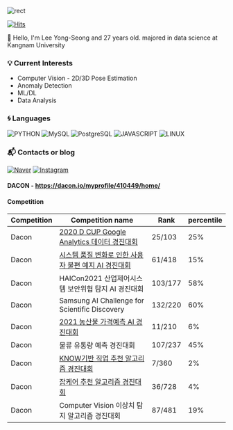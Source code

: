 ![rect](https://capsule-render.vercel.app/api?type=rect&color=gradient&text=%20%20want%20%20&fontAlign=30&fontSize=30&textBg=true&desc=DataScientist&descAlign=60&descAlignY=50)


[![Hits](https://hits.seeyoufarm.com/api/count/incr/badge.svg?url=https%3A%2F%2Fgithub.com%2FYongSeongLee25&count_bg=%2379C83D&title_bg=%23555555&icon=&icon_color=%23E7E7E7&title=hits&edge_flat=false)](https://hits.seeyoufarm.com)

:wave: Hello, I'm Lee Yong-Seong and 27 years old.
majored in data science at Kangnam University

### :bulb: Current Interests
- Computer Vision - 2D/3D Pose Estimation
- Anomaly Detection
- ML/DL
- Data Analysis


### :cyclone: Languages
![PYTHON](https://img.shields.io/badge/PYTHON-%E2%98%85%E2%98%85%E2%98%85%E2%98%86%E2%98%86-0696D7?style=plastic&logo=Python&logoColor=white)
![MySQL](https://img.shields.io/badge/MySQL-%E2%98%85%E2%98%85%E2%98%85%E2%98%86%E2%98%86-4479A1?style=plastic&logo=MySQL&logoColor=white)
![PostgreSQL](https://img.shields.io/badge/PostgreSQL-%E2%98%85%E2%98%85%E2%98%85%E2%98%86%E2%98%86-543DE0?style=plastic&logo=PostgreSQL&logoColor=white)
![JAVASCRIPT](https://img.shields.io/badge/JAVASCRIPT-%E2%98%85%E2%98%85%E2%98%85%E2%98%86%E2%98%86-F7DF1E?style=plastic&logo=JavaScript&logoColor=white)
![LINUX](https://img.shields.io/badge/Linux-%E2%98%85%E2%98%85%E2%98%85%E2%98%86%E2%98%86-FCC6247?style=plastic&logo=Linux&logoColor=white)

### :mailbox_with_mail: Contacts or blog

[![Naver](https://img.shields.io/badge/Naver-03C75A?style=flat-square&logo=Naver&logoColor=white&link=mailto:leeyongseong1996@naver.com)](mailto:leeyongseong1996@naver.com)
[![Instagram](https://img.shields.io/badge/Instagram-E4405F?style=flat-square&logo=Instagram&logoColor=white&link=https://www.instagram.com/id_castle_list/?hl=ko)](https://www.instagram.com/id_castle_list/?hl=ko)

#### DACON - https://dacon.io/myprofile/410449/home/

#### Competition
  |Competition|Competition name|Rank|percentile|
  |---|------|----|----|
  |Dacon|[2020 D CUP Google Analytics 데이터 경진대회](https://github.com/deeprine/DACON_daconcup)|25/103|25%|
  |Dacon|[시스템 품질 변화로 인한 사용자 불편 예지 AI 경진대회](https://github.com/deeprine/DACON_LG)|61/418|15%|
  |Dacon|HAICon2021 산업제어시스템 보안위협 탐지 AI 경진대회|103/177|58%|
  |Dacon|Samsung AI Challenge for Scientific Discovery|132/220|60%|
  |Dacon|[2021 농산물 가격예측 AI 경진대회](https://github.com/deeprine/DACON_agricultural_products)|11/210|6%|
  |Dacon|물류 유통량 예측 경진대회|107/237|45%|
  |Dacon|[KNOW기반 직업 추천 알고리즘 경진대회](https://github.com/deeprine/DACON_KNOW-based-job-recommendation)|7/360|2%|2차 평가|
  |Dacon|[잡케어 추천 알고리즘 경진대회](https://github.com/deeprine/DACON_JopCare)|36/728|4%|
  |Dacon|Computer Vision 이상치 탐지 알고리즘 경진대회|87/481|19%|
